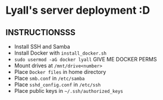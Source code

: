 # Lyall's server deployment :D

## INSTRUCTIONSSS
* Install SSH and Samba
* Install Docker with `install_docker.sh`
* `sudo usermod -aG docker lyall` GIVE ME DOCKER PERMS
* Mount drives at `/mnt/drive<number>`
* Place `Docker files` in home directory
* Place `smb.conf` in `/etc/samba`
* Place `sshd_config.conf` in `/etc/ssh`
* Place public keys in `~/.ssh/authorized_keys`